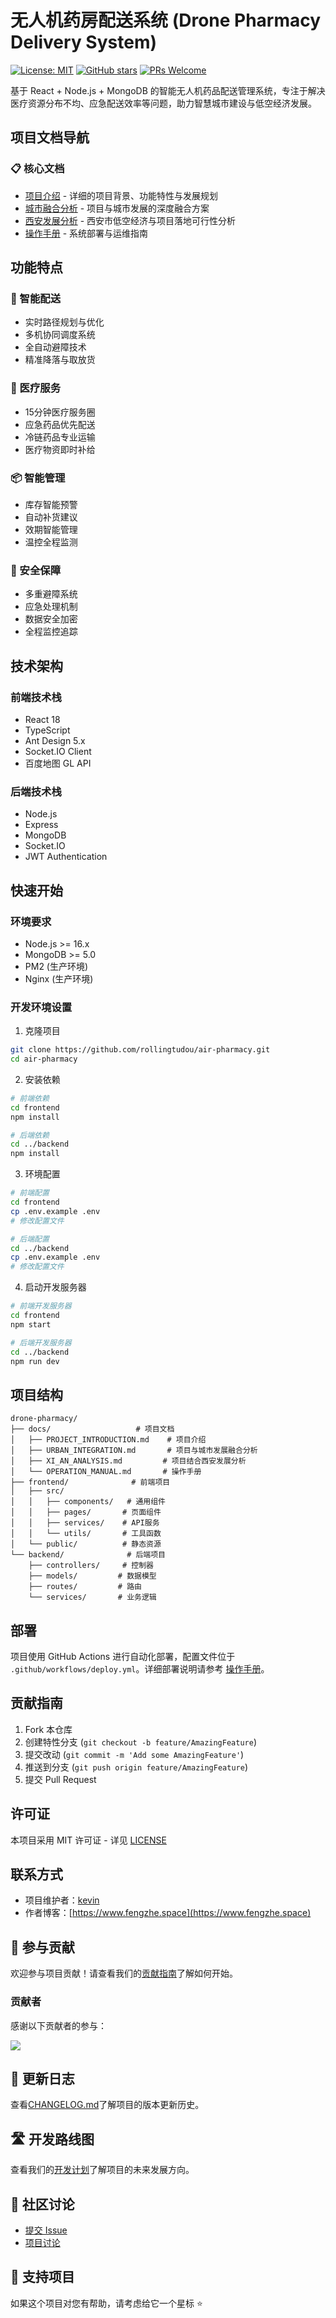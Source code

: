 # 无人机药房配送系统 (Drone Pharmacy Delivery System)

[![License: MIT](https://img.shields.io/badge/License-MIT-yellow.svg)](https://opensource.org/licenses/MIT)
[![GitHub stars](https://img.shields.io/github/stars/rollingtudou/air-pharmacy)](https://github.com/rollingtudou/air-pharmacy/stargazers)
[![PRs Welcome](https://img.shields.io/badge/PRs-welcome-brightgreen.svg)](https://makeapullrequest.com)

基于 React + Node.js + MongoDB 的智能无人机药品配送管理系统，专注于解决医疗资源分布不均、应急配送效率等问题，助力智慧城市建设与低空经济发展。

## 项目文档导航

### 📋 核心文档
- [项目介绍](./docs/PROJECT_INTRODUCTION.md) - 详细的项目背景、功能特性与发展规划
- [城市融合分析](./docs/URBAN_INTEGRATION.md) - 项目与城市发展的深度融合方案
- [西安发展分析](./docs/XI_AN_ANALYSIS.md) - 西安市低空经济与项目落地可行性分析
- [操作手册](./docs/OPERATION_MANUAL.md) - 系统部署与运维指南

## 功能特点

### 🚁 智能配送
- 实时路径规划与优化
- 多机协同调度系统
- 全自动避障技术
- 精准降落与取放货

### 🏥 医疗服务
- 15分钟医疗服务圈
- 应急药品优先配送
- 冷链药品专业运输
- 医疗物资即时补给

### 📦 智能管理
- 库存智能预警
- 自动补货建议
- 效期智能管理
- 温控全程监测

### 🔐 安全保障
- 多重避障系统
- 应急处理机制
- 数据安全加密
- 全程监控追踪

## 技术架构

### 前端技术栈
- React 18
- TypeScript
- Ant Design 5.x
- Socket.IO Client
- 百度地图 GL API

### 后端技术栈
- Node.js
- Express
- MongoDB
- Socket.IO
- JWT Authentication

## 快速开始

### 环境要求
- Node.js >= 16.x
- MongoDB >= 5.0
- PM2 (生产环境)
- Nginx (生产环境)

### 开发环境设置

1. 克隆项目
```bash
git clone https://github.com/rollingtudou/air-pharmacy.git
cd air-pharmacy
```

2. 安装依赖
```bash
# 前端依赖
cd frontend
npm install

# 后端依赖
cd ../backend
npm install
```

3. 环境配置
```bash
# 前端配置
cd frontend
cp .env.example .env
# 修改配置文件

# 后端配置
cd ../backend
cp .env.example .env
# 修改配置文件
```

4. 启动开发服务器
```bash
# 前端开发服务器
cd frontend
npm start

# 后端开发服务器
cd ../backend
npm run dev
```

## 项目结构

```
drone-pharmacy/
├── docs/                   # 项目文档
│   ├── PROJECT_INTRODUCTION.md    # 项目介绍
│   ├── URBAN_INTEGRATION.md       # 项目与城市发展融合分析
│   ├── XI_AN_ANALYSIS.md         # 项目结合西安发展分析
│   └── OPERATION_MANUAL.md       # 操作手册
├── frontend/              # 前端项目
│   ├── src/
│   │   ├── components/   # 通用组件
│   │   ├── pages/       # 页面组件
│   │   ├── services/    # API服务
│   │   └── utils/       # 工具函数
│   └── public/          # 静态资源
└── backend/              # 后端项目
    ├── controllers/     # 控制器
    ├── models/         # 数据模型
    ├── routes/         # 路由
    └── services/       # 业务逻辑
```

## 部署

项目使用 GitHub Actions 进行自动化部署，配置文件位于 `.github/workflows/deploy.yml`。详细部署说明请参考 [操作手册](./docs/OPERATION_MANUAL.md)。

## 贡献指南

1. Fork 本仓库
2. 创建特性分支 (`git checkout -b feature/AmazingFeature`)
3. 提交改动 (`git commit -m 'Add some AmazingFeature'`)
4. 推送到分支 (`git push origin feature/AmazingFeature`)
5. 提交 Pull Request

## 许可证

本项目采用 MIT 许可证 - 详见 [LICENSE](LICENSE)

## 联系方式

- 项目维护者：[kevin](mailto:fengk677@gmail.com)
- 作者博客：[https://www.fengzhe.space](https://www.fengzhe.space)

## 🤝 参与贡献

欢迎参与项目贡献！请查看我们的[贡献指南](./docs/CONTRIBUTING.md)了解如何开始。

### 贡献者

感谢以下贡献者的参与：

<a href="https://github.com/rollingtudou/air-pharmacy/graphs/contributors">
  <img src="https://contributors-img.web.app/image?repo=rollingtudou/air-pharmacy" />
</a>

## 📝 更新日志

查看[CHANGELOG.md](./docs/CHANGELOG.md)了解项目的版本更新历史。

## 🛣️ 开发路线图

查看我们的[开发计划](./docs/ROADMAP.md)了解项目的未来发展方向。

## 💬 社区讨论

- [提交 Issue](https://github.com/rollingtudou/air-pharmacy/issues)
- [项目讨论](https://github.com/rollingtudou/air-pharmacy/discussions)

## 🌟 支持项目

如果这个项目对您有帮助，请考虑给它一个星标 ⭐️
